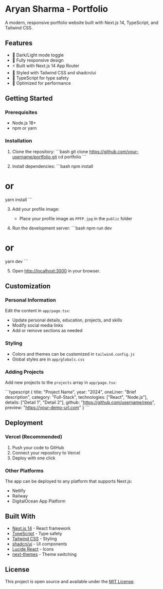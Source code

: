 # Aryan Sharma - Portfolio

A modern, responsive portfolio website built with Next.js 14, TypeScript, and Tailwind CSS.

## Features

- 🌙 Dark/Light mode toggle
- 📱 Fully responsive design
- ⚡ Built with Next.js 14 App Router
- 🎨 Styled with Tailwind CSS and shadcn/ui
- 🔧 TypeScript for type safety
- 🚀 Optimized for performance

## Getting Started

### Prerequisites

- Node.js 18+ 
- npm or yarn

### Installation

1. Clone the repository:
\`\`\`bash
git clone https://github.com/your-username/portfolio.git
cd portfolio
\`\`\`

2. Install dependencies:
\`\`\`bash
npm install
# or
yarn install
\`\`\`

3. Add your profile image:
   - Place your profile image as `PPFP.jpg` in the `public` folder

4. Run the development server:
\`\`\`bash
npm run dev
# or
yarn dev
\`\`\`

5. Open [http://localhost:3000](http://localhost:3000) in your browser.

## Customization

### Personal Information
Edit the content in `app/page.tsx`:
- Update personal details, education, projects, and skills
- Modify social media links
- Add or remove sections as needed

### Styling
- Colors and themes can be customized in `tailwind.config.js`
- Global styles are in `app/globals.css`

### Adding Projects
Add new projects to the `projects` array in `app/page.tsx`:

\`\`\`typescript
{
  title: "Project Name",
  year: "2024",
  oneLiner: "Brief description",
  category: "Full-Stack",
  technologies: ["React", "Node.js"],
  details: ["Detail 1", "Detail 2"],
  github: "https://github.com/username/repo",
  preview: "https://your-demo-url.com"
}
\`\`\`

## Deployment

### Vercel (Recommended)
1. Push your code to GitHub
2. Connect your repository to Vercel
3. Deploy with one click

### Other Platforms
The app can be deployed to any platform that supports Next.js:
- Netlify
- Railway
- DigitalOcean App Platform

## Built With

- [Next.js 14](https://nextjs.org/) - React framework
- [TypeScript](https://www.typescriptlang.org/) - Type safety
- [Tailwind CSS](https://tailwindcss.com/) - Styling
- [shadcn/ui](https://ui.shadcn.com/) - UI components
- [Lucide React](https://lucide.dev/) - Icons
- [next-themes](https://github.com/pacocoursey/next-themes) - Theme switching

## License

This project is open source and available under the [MIT License](LICENSE).
